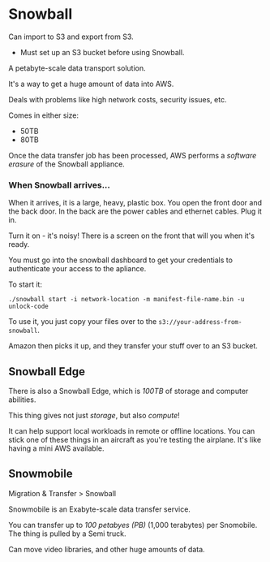 # Snowball

Can import to S3 and export from S3.

* Must set up an S3 bucket before using Snowball.

A petabyte-scale data transport solution.

It's a way to get a huge amount of data into AWS. 

Deals with problems like high network costs, security issues, etc. 

Comes in either size:

* 50TB
* 80TB

Once the data transfer job has been processed, AWS performs a *software erasure* of the Snowball appliance.

### When Snowball arrives...

When it arrives, it is a large, heavy, plastic box. You open the front door and the back door. In the back are the power cables and ethernet cables. Plug it in.

Turn it on - it's noisy! There is a screen on the front that will you when it's ready. 

You must go into the snowball dashboard to get your credentials to authenticate your access to the apliance. 

To start it:

```
./snowball start -i network-location -m manifest-file-name.bin -u unlock-code
```

To use it, you just copy your files over to the `s3://your-address-from-snowball`.

Amazon then picks it up, and they transfer your stuff over to an S3 bucket.

## Snowball Edge

There is also a Snowball Edge, which is *100TB* of storage and computer abilities. 

This thing gives not just *storage*, but also *compute*! 

It can help support local workloads in remote or offline locations. You can stick one of these things in an aircraft as you're testing the airplane. It's like having a mini AWS available. 

## Snowmobile

Migration & Transfer > Snowball

Snowmobile is an Exabyte-scale data transfer service. 

You can transfer up to *100 petabyes (PB)* (1,000 terabytes) per Snomobile. The thing is pulled by a Semi truck. 

Can move video libraries, and other huge amounts of data.